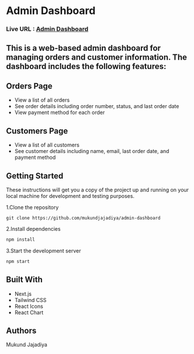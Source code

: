 # Admin Dashboard

### Live URL : [Admin Dashboard](https://admin-dashboard-mukundjajadiya.vercel.app)

## This is a web-based admin dashboard for managing orders and customer information. The dashboard includes the following features:

## Orders Page

- View a list of all orders
- See order details including order number, status, and last order date
- View payment method for each order

## Customers Page

- View a list of all customers
- See customer details including name, email, last order date, and payment method

## Getting Started

These instructions will get you a copy of the project up and running on your local machine for development and testing purposes.

1.Clone the repository

```
git clone https://github.com/mukundjajadiya/admin-dashboard
```

2.Install dependencies

```javascript
npm install
```

3.Start the development server

```javascript
npm start
```

## Built With

- Next.js
- Tailwind CSS
- React Icons
- React Chart

## Authors

Mukund Jajadiya
